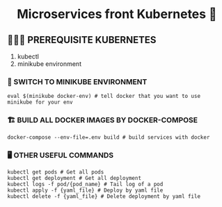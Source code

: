 <h1 align="center">Microservices front Kubernetes 👋</h1>

## 🤷🏼‍♂️ PREREQUISITE KUBERNETES
1. kubectl
2. minikube environment

### 🧊 SWITCH TO MINIKUBE ENVIRONMENT
```shell
eval $(minikube docker-env) # tell docker that you want to use minikube for your env
```

### 🏗 BUILD ALL DOCKER IMAGES BY DOCKER-COMPOSE
```shell
docker-compose --env-file=.env build # build services with docker
```

### 🖥 OTHER USEFUL COMMANDS
```shell
kubectl get pods # Get all pods
kubectl get deployment # Get all deployment
kubectl logs -f pod/{pod_name} # Tail log of a pod
kubectl apply -f {yaml_file} # Deploy by yaml file
kubectl delete -f {yaml_file} # Delete deployment by yaml file
```

